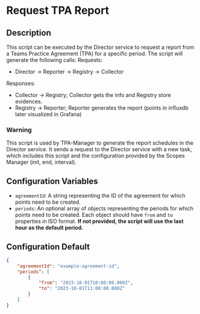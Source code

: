 # Request TPA Report

## Description
This script can be executed by the Director service to request a report from a Teams Practice Agreement (TPA) for a specific period. The script will generate the following calls:
Requests:

- Director -> Reporter -> Registry -> Collector

Responses:

- Collector -> Registry; Collector gets the info and Registry store evidences.
- Registry -> Reporter; Reporter generates the report (points in influxdb later visualized in Grafana)

### Warning

This script is used by TPA-Manager to generate the report schedules in the Director service. It sends a request to the Director service with a new task, which includes this script and the configuration provided by the Scopes Manager (init, end, interval).

## Configuration Variables

- `agreementId`: A string representing the ID of the agreement for which points need to be created.
- `periods`: An optional array of objects representing the periods for which points need to be created. Each object should have `from` and `to` properties in ISO format. **If not provided, the script will use the last hour as the default period.**

## Configuration Default

```json
{
    "agreementId": "example-agreement-id",
    "periods": [
        {
            "from": "2023-10-01T10:00:00.000Z",
            "to": "2023-10-01T11:00:00.000Z"
        }
    ]
}
```